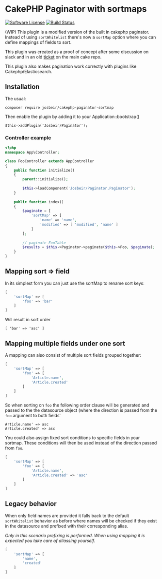 # CakePHP Paginator with sortmaps

[![Software License](https://img.shields.io/badge/license-MIT-brightgreen.svg?style=flat-square)](LICENSE.txt)
[![Build Status](https://travis-ci.org/josbeir/cakephp-paginator-sortmap.svg?branch=master)](https://travis-ci.org/josbeir/cakephp-paginator-sortmap)

(WIP) This plugin is a modified version of the built in cakephp paginator. Instead of using ``sortWhitelist`` there's  now a ``sortMap`` option where you can define mappings of fields to sort.

This plugin was created as a proof of concept after some discussion on slack and in an old [ticket](https://github.com/cakephp/cakephp/issues/10028#issuecomment-272812357) on the main cake repo.

This plugin also makes pagination work correctly with plugins like Cakephp\Elasticsearch.

## Installation

The usual:

``composer require josbeir/cakephp-paginator-sortmap``

Then enable the plugin by adding it to your Application::bootstrap()

``$this->addPlugin('Josbeir/Paginator');``

### Controller example

```php
<?php
namespace App\Controller;

class FooController extends AppController
{    
    public function initialize()
    {
        parent::initialize();
        
        $this->loadComponent('Josbeir/Paginator.Paginator');
    }
    
    public function index()
    {
        $paginate = [
            'sortMap' => [
                'name' => 'name',
                'modified' => [ 'modified', 'name' ]
            ]
        ];
        
        // paginate FooTable
        $results = $this->Paginator->paginate($this->Foo, $paginate);
    }
}
```

## Mapping sort => field

In its simplest form you can just use the sortMap to rename sort keys:

```php
[
    'sortMap' => [
        'foo' => 'bar'
    ]
]
```

Will result in sort order

```
[ 'bar' => 'asc' ]
```

## Mapping multiple fields under one sort

A mapping can also consist of multiple sort fields grouped together:

```php
[
    'sortMap' => [
        'foo' => [
            'Article.name',
            'Article.created'
        ]
    ]
]
```

So when sorting on ``foo`` the following order clause will be generated and passed to the the datasource object (where the direction is passed from the ``foo`` argument to both fields'

````
Article.name' => asc
Article.created' => asc
````

You could also assign fixed sort conditions to specific fields in your sortmap. These conditions will then be used instead of the direction passed from ``foo``.

```php
[
    'sortMap' => [
        'foo' => [
            'Article.name',
            'Article.created' => 'asc'
        ]
    ]
]
```
## Legacy behavior

When only field names are provided it falls back to the default ``sortWhitelist`` behavior as before where names will be checked if they exist in the datasource and prefixed with their corresponding alias. 

_Only in this scenario prefixing is performed. When using mapping it is expected you take care of aliassing yourself._

```php
[
    'sortMap' => [
        'name',
        'created'
    ]
]
```

